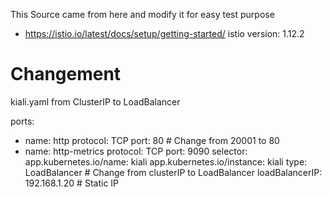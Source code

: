 This Source came from here and modify it for easy test purpose 
 - https://istio.io/latest/docs/setup/getting-started/
istio version: 1.12.2

# Changement 

kiali.yaml 
from ClusterIP to LoadBalancer

  ports:
  - name: http
    protocol: TCP
    port: 80                           # Change from 20001 to 80 
  - name: http-metrics
    protocol: TCP
    port: 9090
  selector:
    app.kubernetes.io/name: kiali
    app.kubernetes.io/instance: kiali
  type: LoadBalancer                   # Change from clusterIP to LoadBalancer
  loadBalancerIP: 192.168.1.20         # Static IP